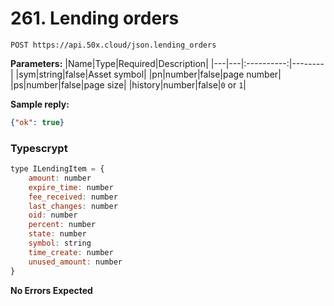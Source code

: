# 261. Lending orders

```text
POST https://api.50x.cloud/json.lending_orders
```

**Parameters:**
|Name|Type|Required|Description|
|---|---|:----------:|--------|
|sym|string|false|Asset symbol|
|pn|number|false|page number|
|ps|number|false|page size|
|history|number|false|`0` or `1`|

**Sample reply:**

```json
{"ok": true}
```

### **Typescrypt**

```js
type ILendingItem = {
    amount: number
    expire_time: number
    fee_received: number
    last_changes: number
    oid: number
    percent: number
    state: number
    symbol: string
    time_create: number
    unused_amount: number
}
```

**No Errors Expected**
